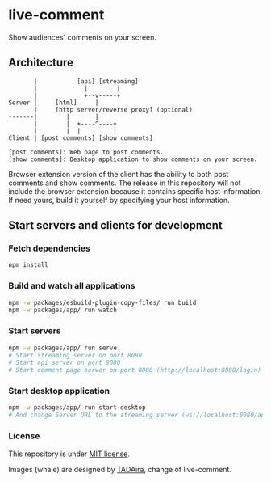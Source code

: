# live-comment

Show audiences' comments on your screen.

## Architecture

```
       |           [api] [streaming]
       |             |        |
       |             +--v-----+
Server |     [html]     |
       |     [http server/reverse proxy] (optional)
-------|        |       |
       |        |  +----^----+
       |        |  |         |
Client | [post comments] [show comments]

[post comments]: Web page to post comments.
[show comments]: Desktop application to show comments on your screen.
```
Browser extension version of the client has the ability to both post comments and show comments.
The release in this repository will not include the browser extension because it contains specific host information. If need yours, build it yourself by specifying your host information.


## Start servers and clients for development

### Fetch dependencies
```bash
npm install
```

### Build and watch all applications
```bash
npm -w packages/esbuild-plugin-copy-files/ run build
npm -w packages/app/ run watch
```

### Start servers
```bash
npm -w packages/app/ run serve
# Start streaming server on port 8080
# Start api server on port 9080
# Start comment page server on port 8888 (http://localhost:8888/login)
```

### Start desktop application
```bash
npm -w packages/app/ run start-desktop
# And change Server URL to the streaming server (ws://localhost:8080/app) in its settings.
```

### License

This repository is under [MIT license](https://opensource.org/licenses/MIT).

Images (whale) are designed by [TADAira](https://www.sasagawa-brand.co.jp/tada/detail.php?id=1145&cid=4&cid2=14), change of live-comment.
